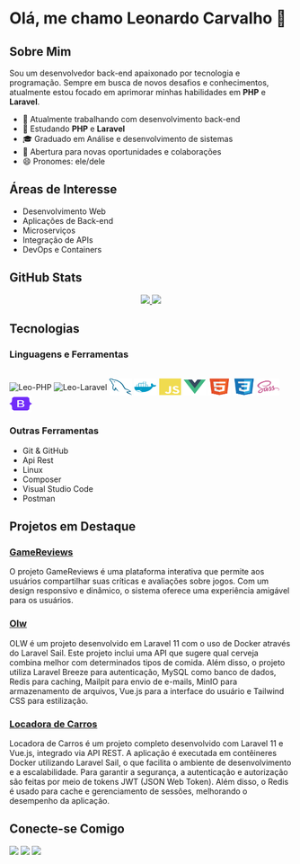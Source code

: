 # Olá, me chamo Leonardo Carvalho 👋

## Sobre Mim

Sou um desenvolvedor back-end apaixonado por tecnologia e programação. Sempre em busca de novos desafios e conhecimentos, atualmente estou focado em aprimorar minhas habilidades em **PHP** e **Laravel**.

- 🔭 Atualmente trabalhando com desenvolvimento back-end
- 🌱 Estudando **PHP** e **Laravel**
- 🎓 Graduado em Análise e desenvolvimento de sistemas
- 💼 Abertura para novas oportunidades e colaborações
- 😄 Pronomes: ele/dele

## Áreas de Interesse

- Desenvolvimento Web
- Aplicações de Back-end
- Microserviços
- Integração de APIs
- DevOps e Containers

## GitHub Stats

<div align="center">
  <a href="https://github.com/mercesleonardo">
    <img height="180em" src="https://github-readme-stats.vercel.app/api?username=mercesleonardo&show_icons=true&theme=dracula&include_all_commits=true&count_private=true"/>
    <img height="180em" src="https://github-readme-stats.vercel.app/api/top-langs/?username=mercesleonardo&layout=compact&langs_count=7&theme=dracula"/>
  </a>
</div>

## Tecnologias

### Linguagens e Ferramentas

<div style="display: inline_block"><br>
  <img align="center" alt="Leo-PHP" height="30" width="40" src="https://www.vectorlogo.zone/logos/php/php-icon.svg">
  <img align="center" alt="Leo-Laravel" height="30" width="40" src="https://www.vectorlogo.zone/logos/laravel/laravel-icon.svg">
  <img align="center" alt="Leo-MySQL" height="30" width="40" src="https://raw.githubusercontent.com/devicons/devicon/master/icons/mysql/mysql-original.svg">
  <img align="center" alt="Leo-Docker" height="30" width="40" src="https://raw.githubusercontent.com/devicons/devicon/master/icons/docker/docker-plain.svg">
  <img align="center" alt="Leo-Js" height="30" width="40" src="https://raw.githubusercontent.com/devicons/devicon/master/icons/javascript/javascript-plain.svg">
  <img align="center" alt="Leo-Vue" height="30" width="40" src="https://raw.githubusercontent.com/devicons/devicon/master/icons/vuejs/vuejs-original.svg">
  <img align="center" alt="Leo-HTML" height="30" width="40" src="https://raw.githubusercontent.com/devicons/devicon/master/icons/html5/html5-original.svg">
  <img align="center" alt="Leo-CSS" height="30" width="40" src="https://raw.githubusercontent.com/devicons/devicon/master/icons/css3/css3-original.svg">
  <img align="center" alt="Leo-Sass" height="30" width="40" src="https://raw.githubusercontent.com/devicons/devicon/master/icons/sass/sass-original.svg">
  <img align="center" alt="Leo-Bootstrap" height="30" width="40" src="https://raw.githubusercontent.com/devicons/devicon/master/icons/bootstrap/bootstrap-plain.svg">
</div>

### Outras Ferramentas

- Git & GitHub
- Api Rest
- Linux
- Composer
- Visual Studio Code
- Postman

## Projetos em Destaque

### [GameReviews](https://github.com/mercesleonardo/GameReviews)
O projeto GameReviews é uma plataforma interativa que permite aos usuários compartilhar suas críticas e avaliações sobre jogos. Com um design responsivo e dinâmico, o sistema oferece uma experiência amigável para os usuários.

### [Olw](https://github.com/mercesleonardo/olw)
OLW é um projeto desenvolvido em Laravel 11 com o uso de Docker através do Laravel Sail. Este projeto inclui uma API que sugere qual cerveja combina melhor com determinados tipos de comida. Além disso, o projeto utiliza Laravel Breeze para autenticação, MySQL como banco de dados, Redis para caching, Mailpit para envio de e-mails, MinIO para armazenamento de arquivos, Vue.js para a interface do usuário e Tailwind CSS para estilização.

### [Locadora de Carros](https://github.com/mercesleonardo/app_locadora_carros)
Locadora de Carros é um projeto completo desenvolvido com Laravel 11 e Vue.js, integrado via API REST. A aplicação é executada em contêineres Docker utilizando Laravel Sail, o que facilita o ambiente de desenvolvimento e a escalabilidade. Para garantir a segurança, a autenticação e autorização são feitas por meio de tokens JWT (JSON Web Token). Além disso, o Redis é usado para cache e gerenciamento de sessões, melhorando o desempenho da aplicação.

## Conecte-se Comigo

<div> 
  <a href="https://instagram.com/mercesleonardo" target="_blank"><img src="https://img.shields.io/badge/-Instagram-%23E4405F?style=for-the-badge&logo=instagram&logoColor=white" target="_blank"></a>
  <a href="mailto:leonardokarvalho@gmail.com"><img src="https://img.shields.io/badge/-Gmail-%23333?style=for-the-badge&logo=gmail&logoColor=white" target="_blank"></a>
  <a href="https://www.linkedin.com/in/leonardo-carvalho-530822213/" target="_blank"><img src="https://img.shields.io/badge/-LinkedIn-%230077B5?style=for-the-badge&logo=linkedin&logoColor=white" target="_blank"></a>
</div>

